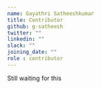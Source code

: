 ```yaml
---
name: Gayathri Satheeshkumar
title: Contributor
github: g-satheesh
twitter: ""
linkedin: ""
slack: ""
joining_date: ""
role : contributor
---
```


Still waiting for this
